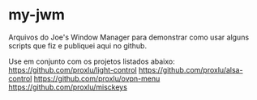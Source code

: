 # my-jwm
Arquivos do Joe's Window Manager para demonstrar como usar alguns scripts que fiz e publiquei aqui no github.

Use em conjunto com os projetos listados abaixo:
https://github.com/proxlu/light-control
https://github.com/proxlu/alsa-control
https://github.com/proxlu/ovpn-menu
https://github.com/proxlu/misckeys

